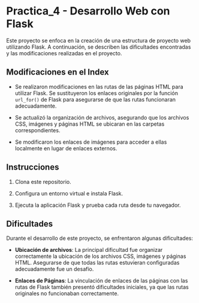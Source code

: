 # Practica_4 - Desarrollo Web con Flask

Este proyecto se enfoca en la creación de una estructura de proyecto web utilizando Flask. A continuación, se describen las dificultades encontradas y las modificaciones realizadas en el proyecto.

## Modificaciones en el Index

- Se realizaron modificaciones en las rutas de las páginas HTML para utilizar Flask. Se sustituyeron los enlaces originales por la función `url_for()` de Flask para asegurarse de que las rutas funcionaran adecuadamente.

- Se actualizó la organización de archivos, asegurando que los archivos CSS, imágenes y páginas HTML se ubicaran en las carpetas correspondientes.

- Se modificaron los enlaces de imágenes para acceder a ellas localmente en lugar de enlaces externos.

## Instrucciones

1. Clona este repositorio.

2. Configura un entorno virtual e instala Flask.

3. Ejecuta la aplicación Flask y prueba cada ruta desde tu navegador.

## Dificultades

Durante el desarrollo de este proyecto, se enfrentaron algunas dificultades:

- **Ubicación de archivos**: La principal dificultad fue organizar correctamente la ubicación de los archivos CSS, imágenes y páginas HTML. Asegurarse de que todas las rutas estuvieran configuradas adecuadamente fue un desafío.

- **Enlaces de Páginas**: La vinculación de enlaces de las páginas con las rutas de Flask también presentó dificultades iniciales, ya que las rutas originales no funcionaban correctamente.

